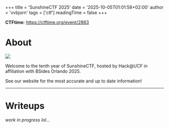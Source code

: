 +++
title = 'SunshineCTF 2025'
date = '2025-10-05T01:01:58+02:00'
author = 'vvbjorn'
tags = ['ctf']
readingTime = false
+++

**CTFtime**: https://ctftime.org/event/2863

# About

![](/images/sunshinectf-2025-logo.png)

Welcome to the tenth year of SunshineCTF, hosted by Hack@UCF in affiliation with BSides Orlando 2025.

See our website for the most accurate and up to date information!

---

# Writeups

*work in progress lol...*